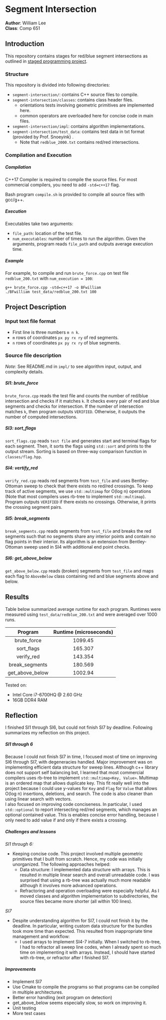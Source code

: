 # Segment Intersection
**Author**: William Lee  
**Class**: Comp 651

## Introduction
This repository contains stages for red/blue segment intersections as outlined in [staged programming project](https://raindrops.in/snoeyink/view/54084b864251df7f2f8b4567). 

### Structure
This repository is divided into following directories:

* `segment-intersection/`: contains C++ source files to compile. 
* `segment-intersection/classes`: contains class header files.
    * orientations tests involving geometric primitives are implemented here.
    * common operators are overloaded here for concise code in main files.
* `segment-intersection/impl`: contains algorithm implementations. 
* `segment-intersection/test_data`: contains test data in txt format (provided by Prof. Snoeyink) . 
    * Note that `redblue_2000.txt` contains red/red intersections.

### Compilation and Execution
##### Compilation
C++17 Compiler is required to compile the source files. For most commercial compilers, you need to add `-std=c++17` flag.  
  
Bash program `compile.sh` is provided to compile all source files with gcc/g++.

##### Execution 
Executables take two arguments: 
* `file_path`: location of the test file.
* `num_executables`: number of times to run the algorithm. 
Given the arguments, program reads `file_path` and outputs average execution time.

##### Example
For example, to compile and run `brute_force.cpp` on test file `redblue_200.txt` with `num_execution = 100`:
```
g++ brute_force.cpp -std=c++17 -o BFwilliam
./BFwilliam test_data/redblue_200.txt 100
```
## Project Description
### Input text file format
* First line is three numbers `m n k`.
* `m` rows of coordinates `px py rx ry` of red segments.
* `n` rows of coordinates `px py rx ry` of blue segments.

### Source file description
*Note*: See README.md in `impl/` to see algorithm input, output, and complexity details. 

##### SI1: brute_force
`brute_force.cpp` reads the test file and counts the number of red/blue intersection and checks if it matches `k`. It checks every pair of red and blue segments and checks for intersection. If the number of intersection matches `k`, then program outputs `VERIFIED`. Otherwise, it outputs the number of computed intersections. 

##### SI3: sort_flags 
`sort_flags.cpp` reads `test file` and generates start and terminal flags for each segment. Then, it sorts the flags using `std::sort` and prints to the output stream. Sorting is based on three-way comparison function in `classes/flag.hpp`. 

##### SI4: vertify_red
`verify_red.cpp` reads red segments from `test_file` and uses Bentley-Ottoman sweep to check that there exists no red/red crossings. To keep track of active segments, we use `std::multimap` for O(log n) operations (Note that most compilers uses rb-tree to implement `std::multimap`). Program outputs `VERIFIED` if there exists no crossings. Otherwise, it prints the crossing segment pairs.

##### SI5: break_segments
`break_segments.cpp` reads segments from `test_file` and breaks the red segments such that no segments share any interior points and contain no flag points in their interior. Its algorithm is an extension from Bentley-Ottoman sweep used in SI4 with additional end point checks.

##### SI6: get_above_below
`get_above_below.cpp` reads (broken) segments from `test_file` and maps each flag to `AboveBelow` class containing red and blue segments above and below.

## Results
Table below summarized average runtime for each program. Runtimes were measured using `test_data/redblue_200.txt` and were averaged over 1000 runs.

|     Program     | Runtime (microseconds) |
|:---------------:|:----------------------:|
|   brute_force   |         1099.45        |
|    sort_flags   |         165.307        |
|    verify_red   |         143.354        |
|  break_segments |         180.569        |
| get_above_below |         1002.94        |

Tested on: 
* Intel Core i7-6700HQ @ 2.60 GHz
* 16GB DDR4 RAM

## Reflection
I finished SI1 through SI6, but could not finish SI7 by deadline. Following summarizes my reflection on this project.

##### SI1 through 6
Because I could not finish SI7 in time, I focused most of time on improving SI6 through SI7, with degeneracies handled. Major improvement was on implementing efficient data structure for sweep lines. Although c++ library does not support self balancing bst, I learned that most commercial compilers uses rb-tree to implement `std::multimap<Key, Value>`. Multimap is an ordered map that allows duplicate key. This fit really well into the project because I could use y-values for `Key` and `Flag` for `Value` that allows O(log n) insertions, deletions, and search. The code is also cleaner than using linear search with vectors.   
I also focused on improving code conciseness. In particular, I used `std::optional` to report intersecting red/red segments, which manages an optional contained value. This is enables concise error handling, because I only need to add value if and only if there exists a crossing.
##### Challenges and lessons
*SI1 through 6:* 
* Keeping concise code. This project involved multiple geometric primitives that I built from scratch. Hence, my code was initially unorganized. The following approaches helped:
    * Data structure: I implemented data structure with arrays. This is resulted in multiple linear search and overall unreadable code. I was surprised that using a rb-tree was actually much more readable although it involves more advanced operations.  
    * Refractoring and operation overloading were especially helpful. As I moved classes and algorithm implementation to subdirectories, the source files became more shorter (all within 100 lines).  

*SI7*
* Despite understanding algorithm for SI7, I could not finish it by the deadline. In particular, writing custom data structure for the bundles took more time than expected. This resulted from inappropriate time management and workflow:
    *  I used arrays to implement SI4-7 initially. When I switched to rb-tree, I had to refractor all sweep line codes, when I already spent so much time on implementing it with arrays. Instead, I should have started with rb-tree, or refractor after I finished SI7. 

##### Improvements
* Implement SI7 
* Use Cmake to compile the programs so that programs can be compiled in multiple architectures. 
* Better error handling (exit program on detection)
* get_above_below seems especially slow, so work on improving it.
* Unit testing
* More test cases
